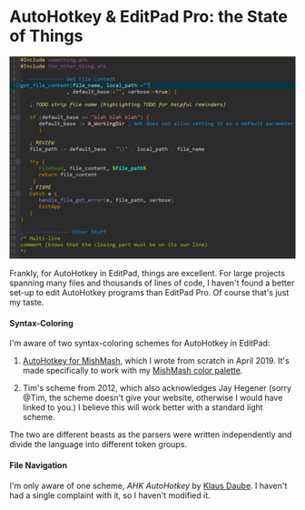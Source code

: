 # AutoHotkey & EditPad Pro: the State of Things

![AutoHotkey for MishMash 1](https://github.com/boolbag/Autohotkey-Goodies/blob/master/Syntax%20Coloring%20Scheme%20for%20EditPad%20Pro/demo/screen1.jpg)

Frankly, for AutoHotkey in EditPad, things are excellent. For large projects spanning many files and thousands of lines of code, I haven't found a better set-up to edit AutoHotkey programs than EditPad Pro. Of course that's just my taste.


#### Syntax-Coloring

I'm aware of two syntax-coloring schemes for AutoHotkey in EditPad:

1. [AutoHotkey for MishMash](https://github.com/boolbag/Autohotkey-Goodies/tree/master/Syntax%20Coloring%20Scheme%20for%20EditPad%20Pro), which I wrote from scratch in April 2019. It's made specifically to work with my [MishMash color palette](/Making%20Text%20Pretty%20-%20Syntax%20Coloring%20and%20Color%20Palettes/Color%20Palettes/MishMash).

2. Tim's scheme from 2012, which also acknowledges Jay Hegener (sorry @Tim, the scheme doesn't give your website, otherwise I would have linked to you.)  I believe this will work better with a standard light scheme.  

The two are different beasts as the parsers were written independently and divide the language into different token groups.


#### File Navigation

I'm only aware of one scheme, _AHK AutoHotkey_ by [Klaus Daube](http://www.daube.ch). I haven't had a single complaint with it, so I haven't modified it. 
